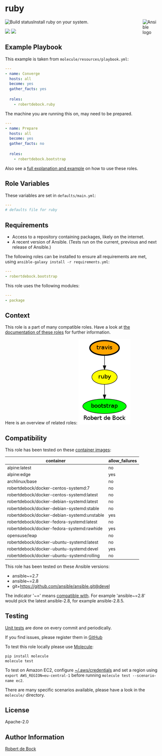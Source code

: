 ruby
=========

<img src="https://docs.ansible.com/ansible-tower/3.2.4/html_ja/installandreference/_static/images/logo_invert.png" width="10%" height="10%" alt="Ansible logo" align="right"/>
<a href="https://travis-ci.org/robertdebock/ansible-role-ruby"><img src="https://travis-ci.org/robertdebock/ansible-role-ruby.svg?branch=master" alt="Build status" align="left"/></a>

Install ruby on your system.

<img src="https://img.shields.io/ansible/role/d/21976"/>
<img src="https://img.shields.io/ansible/quality/21976"/>

Example Playbook
----------------

This example is taken from `molecule/resources/playbook.yml`:
```yaml
---
- name: Converge
  hosts: all
  become: yes
  gather_facts: yes

  roles:
    - robertdebock.ruby
```

The machine you are running this on, may need to be prepared.
```yaml
---
- name: Prepare
  hosts: all
  become: yes
  gather_facts: no

  roles:
    - robertdebock.bootstrap
```

Also see a [full explanation and example](https://robertdebock.nl/how-to-use-these-roles.html) on how to use these roles.

Role Variables
--------------

These variables are set in `defaults/main.yml`:
```yaml
---
# defaults file for ruby
```

Requirements
------------

- Access to a repository containing packages, likely on the internet.
- A recent version of Ansible. (Tests run on the current, previous and next release of Ansible.)

The following roles can be installed to ensure all requirements are met, using `ansible-galaxy install -r requirements.yml`:

```yaml
---
- robertdebock.bootstrap

```

This role uses the following modules:
```yaml
---
- package
```

Context
-------

This role is a part of many compatible roles. Have a look at [the documentation of these roles](https://robertdebock.nl/) for further information.

Here is an overview of related roles:
![dependencies](https://raw.githubusercontent.com/robertdebock/drawings/artifacts/ruby.png "Dependency")


Compatibility
-------------

This role has been tested on these [container images](https://hub.docker.com/):

|container|allow_failures|
|---------|--------------|
|alpine:latest|no|
|alpine:edge|yes|
|archlinux/base|no|
|robertdebock/docker-centos-systemd:7|no|
|robertdebock/docker-centos-systemd:latest|no|
|robertdebock/docker-debian-systemd:latest|no|
|robertdebock/docker-debian-systemd:stable|no|
|robertdebock/docker-debian-systemd:unstable|yes|
|robertdebock/docker-fedora-systemd:latest|no|
|robertdebock/docker-fedora-systemd:rawhide|yes|
|opensuse/leap|no|
|robertdebock/docker-ubuntu-systemd:latest|no|
|robertdebock/docker-ubuntu-systemd:devel|yes|
|robertdebock/docker-ubuntu-systemd:rolling|no|

This role has been tested on these Ansible versions:

- ansible~=2.7
- ansible~=2.8
- git+https://github.com/ansible/ansible.git@devel

The indicator '~=' means [compatible with](https://www.python.org/dev/peps/pep-0440/#compatible-release). For example 'ansible~=2.8' would pick the latest ansible-2.8, for example ansible-2.8.5.




Testing
-------

[Unit tests](https://travis-ci.org/robertdebock/ansible-role-ruby) are done on every commit and periodically.

If you find issues, please register them in [GitHub](https://github.com/robertdebock/ansible-role-ruby/issues)

To test this role locally please use [Molecule](https://github.com/ansible/molecule):
```
pip install molecule
molecule test
```

To test on Amazon EC2, configure [~/.aws/credentials](https://docs.aws.amazon.com/sdk-for-java/v1/developer-guide/credentials.html) and set a region using `export AWS_REGION=eu-central-1` before running `molecule test --scenario-name ec2`.

There are many specific scenarios available, please have a look in the `molecule/` directory.

License
-------

Apache-2.0


Author Information
------------------

[Robert de Bock](https://robertdebock.nl/)
